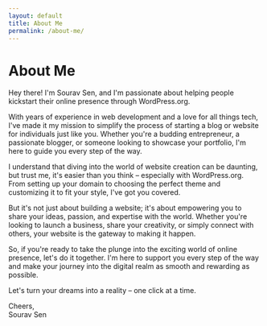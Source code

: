 ```yaml
---
layout: default
title: About Me
permalink: /about-me/
---
```



<h1>About Me</h1>    

<p>Hey there! I'm Sourav Sen, and I'm passionate about helping people kickstart their online presence through WordPress.org. </p>

<p>With years of experience in web development and a love for all things tech, I've made it my mission to simplify the process of starting a blog or website for individuals just like you. Whether you're a budding entrepreneur, a passionate blogger, or someone looking to showcase your portfolio, I'm here to guide you every step of the way.</p>

<p>I understand that diving into the world of website creation can be daunting, but trust me, it's easier than you think – especially with WordPress.org. From setting up your domain to choosing the perfect theme and customizing it to fit your style, I've got you covered.</p> 

<p>But it's not just about building a website; it's about empowering you to share your ideas, passion, and expertise with the world. Whether you're looking to launch a business, share your creativity, or simply connect with others, your website is the gateway to making it happen.</p> 

<p>So, if you're ready to take the plunge into the exciting world of online presence, let's do it together. I'm here to support you every step of the way and make your journey into the digital realm as smooth and rewarding as possible. </p>

<p>Let's turn your dreams into a reality – one click at a time. </p>

<p>Cheers, <br/>
Sourav Sen 
</p>